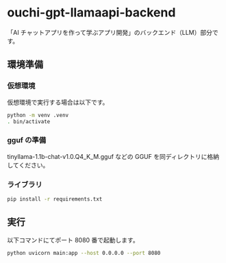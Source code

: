 # ouchi-gpt-llamaapi-backend

「AI チャットアプリを作って学ぶアプリ開発」のバックエンド（LLM）部分です。

## 環境準備

### 仮想環境

仮想環境で実行する場合は以下です。

```bash
python -m venv .venv
. bin/activate
```

### gguf の準備

tinyllama-1.1b-chat-v1.0.Q4_K_M.gguf などの GGUF を同ディレクトリに格納してください。

### ライブラリ

```bash
pip install -r requirements.txt
```

## 実行

以下コマンドにてポート 8080 番で起動します。

```bash
python uvicorn main:app --host 0.0.0.0 --port 8080
```
